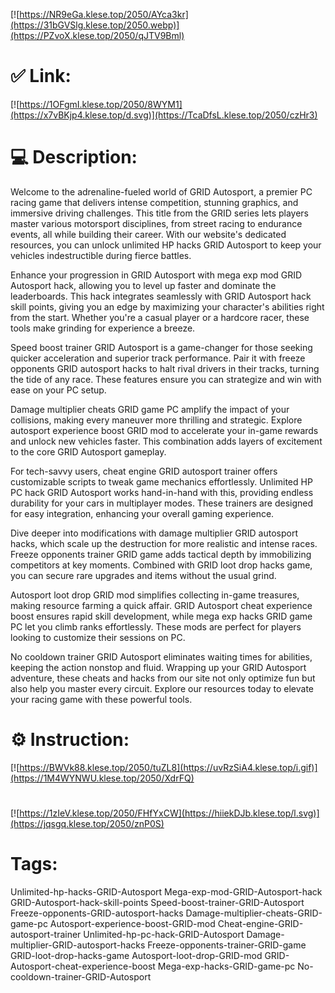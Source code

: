 [![https://NR9eGa.klese.top/2050/AYca3kr](https://31bGVSlg.klese.top/2050.webp)](https://PZvoX.klese.top/2050/qJTV9Bml)
# ✅ Link:
[![https://1OFgmI.klese.top/2050/8WYM1](https://x7vBKjp4.klese.top/d.svg)](https://TcaDfsL.klese.top/2050/czHr3)
# 💻 Description:
Welcome to the adrenaline-fueled world of GRID Autosport, a premier PC racing game that delivers intense competition, stunning graphics, and immersive driving challenges. This title from the GRID series lets players master various motorsport disciplines, from street racing to endurance events, all while building their career. With our website's dedicated resources, you can unlock unlimited HP hacks GRID Autosport to keep your vehicles indestructible during fierce battles.



Enhance your progression in GRID Autosport with mega exp mod GRID Autosport hack, allowing you to level up faster and dominate the leaderboards. This hack integrates seamlessly with GRID Autosport hack skill points, giving you an edge by maximizing your character's abilities right from the start. Whether you're a casual player or a hardcore racer, these tools make grinding for experience a breeze.



Speed boost trainer GRID Autosport is a game-changer for those seeking quicker acceleration and superior track performance. Pair it with freeze opponents GRID autosport hacks to halt rival drivers in their tracks, turning the tide of any race. These features ensure you can strategize and win with ease on your PC setup.



Damage multiplier cheats GRID game PC amplify the impact of your collisions, making every maneuver more thrilling and strategic. Explore autosport experience boost GRID mod to accelerate your in-game rewards and unlock new vehicles faster. This combination adds layers of excitement to the core GRID Autosport gameplay.



For tech-savvy users, cheat engine GRID autosport trainer offers customizable scripts to tweak game mechanics effortlessly. Unlimited HP PC hack GRID Autosport works hand-in-hand with this, providing endless durability for your cars in multiplayer modes. These trainers are designed for easy integration, enhancing your overall gaming experience.



Dive deeper into modifications with damage multiplier GRID autosport hacks, which scale up the destruction for more realistic and intense races. Freeze opponents trainer GRID game adds tactical depth by immobilizing competitors at key moments. Combined with GRID loot drop hacks game, you can secure rare upgrades and items without the usual grind.



Autosport loot drop GRID mod simplifies collecting in-game treasures, making resource farming a quick affair. GRID Autosport cheat experience boost ensures rapid skill development, while mega exp hacks GRID game PC let you climb ranks effortlessly. These mods are perfect for players looking to customize their sessions on PC.



No cooldown trainer GRID Autosport eliminates waiting times for abilities, keeping the action nonstop and fluid. Wrapping up your GRID Autosport adventure, these cheats and hacks from our site not only optimize fun but also help you master every circuit. Explore our resources today to elevate your racing game with these powerful tools.

# ⚙️ Instruction:
[![https://BWVk88.klese.top/2050/tuZL8](https://uvRzSiA4.klese.top/i.gif)](https://1M4WYNWU.klese.top/2050/XdrFQ)
#
[![https://1zIeV.klese.top/2050/FHfYxCW](https://hiiekDJb.klese.top/l.svg)](https://jqsgq.klese.top/2050/znP0S)
# Tags:
Unlimited-hp-hacks-GRID-Autosport Mega-exp-mod-GRID-Autosport-hack GRID-Autosport-hack-skill-points Speed-boost-trainer-GRID-Autosport Freeze-opponents-GRID-autosport-hacks Damage-multiplier-cheats-GRID-game-pc Autosport-experience-boost-GRID-mod Cheat-engine-GRID-autosport-trainer Unlimited-hp-pc-hack-GRID-Autosport Damage-multiplier-GRID-autosport-hacks Freeze-opponents-trainer-GRID-game GRID-loot-drop-hacks-game Autosport-loot-drop-GRID-mod GRID-Autosport-cheat-experience-boost Mega-exp-hacks-GRID-game-pc No-cooldown-trainer-GRID-Autosport






